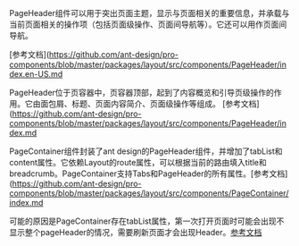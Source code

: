 PageHeader组件可以用于突出页面主题，显示与页面相关的重要信息，并承载与当前页面相关的操作项（包括页面级操作、页面间导航等）。它还可以用作页面间导航。

[参考文档](https://github.com/ant-design/pro-components/blob/master/packages/layout/src/components/PageHeader/index.en-US.md

PageHeader位于页容器中，页容器顶部，起到了内容概览和引导页级操作的作用。它由面包屑、标题、页面内容简介、页面级操作等组成。 [参考文档](https://github.com/ant-design/pro-components/blob/master/packages/layout/src/components/PageHeader/index.md

PageContainer组件封装了ant design的PageHeader组件，并增加了tabList和content属性。它依赖Layout的route属性，可以根据当前的路由填入title和breadcrumb。PageContainer支持Tabs和PageHeader的所有属性。[参考文档](https://github.com/ant-design/pro-components/blob/master/packages/layout/src/components/PageContainer/index.md

可能的原因是PageContainer存在tabList属性，第一次打开页面时可能会出现不显示整个pageHeader的情况，需要刷新页面才会出现Header。[参考文档](https://github.com/ant-design/pro-components/issues/3299)
